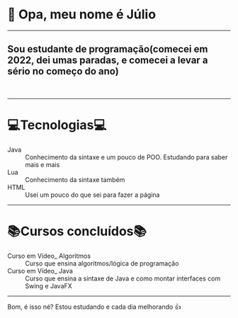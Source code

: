<h1>👋 Opa, meu nome é Júlio</h1>
<hr>
<h2>Sou estudante de programação(comecei em 2022, dei umas paradas, e comecei a levar a sério no começo do ano)</h2>
<br>
<hr>
<h1> 💻Tecnologias💻</h1>
<dl>
   <dt> Java </dt>
   <dd> Conhecimento da sintaxe e um pouco de POO. Estudando para saber mais e mais </dd>
   <dt> Lua </dt>
   <dd> Conhecimento da sintaxe também</dd>
   <dt> HTML </dt>
   <dd> Usei um pouco do que sei para fazer a página</dd>
</dl>
<hr>
<h1> 📚Cursos concluídos📚 </h1>
<dl>
   <dt> Curso em Vídeo_ Algoritmos </dt>
   <dd> Curso que ensina algoritmos/lógica de programação</dd>
   <dt> Curso em Vídeo_ Java </dt>
   <dd> Curso que ensina a sintaxe de Java e como montar interfaces com Swing e JavaFX </dd>
</dl>
<hr>
<p>Bom, é isso né? Estou estudando e cada dia melhorando 👍</p>
<!---
oJulioC/oJulioC is a ✨ special ✨ repository because its `README.md` (this file) appears on your GitHub profile.
You can click the Preview link to take a look at your changes.
--->
